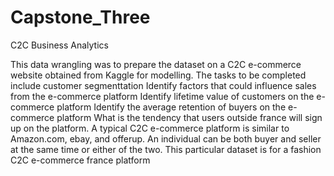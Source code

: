 # Capstone_Three
C2C Business Analytics

This data wrangling was to prepare the dataset on a C2C e-commerce website obtained from Kaggle for modelling.
The tasks to be completed include customer segmenttation
Identify factors that could influence sales from the e-commerce platform
Identify lifetime value of customers on the e-commerce platform
Identify the average retention of buyers on the e-commerce platform
What is the tendency that users outside france will sign up on the platform.
A typical C2C e-commerce platform is similar to Amazon.com, ebay, and offerup. 
An individual can be both buyer and seller at the same time or either of the two.
This particular dataset is for a fashion C2C e-commerce france platform 
